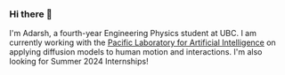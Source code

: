 ### Hi there 👋

I'm Adarsh, a fourth-year Engineering Physics student at UBC. I am currently working with the [Pacific Laboratory for Artificial Intelligence](https://plai.cs.ubc.ca/) on applying diffusion models to human motion and interactions. I'm also looking for Summer 2024 Internships!
